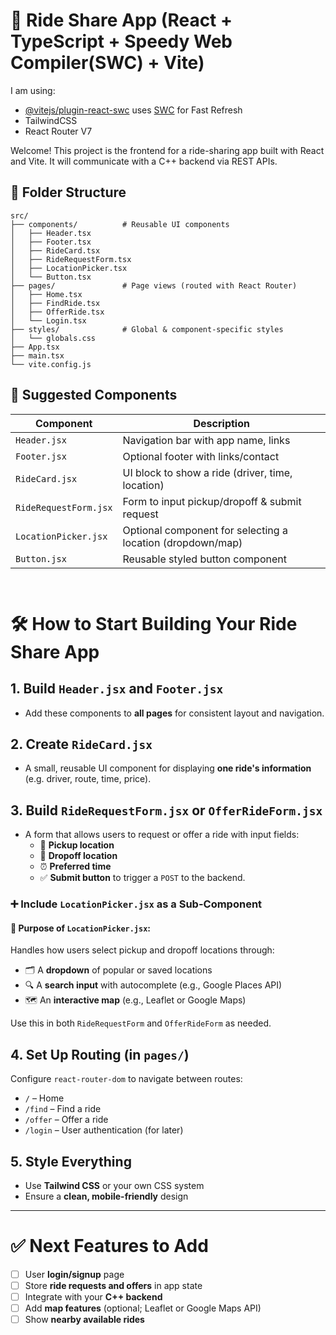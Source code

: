 # 🚗 Ride Share App (React + TypeScript + Speedy Web Compiler(SWC) + Vite)

I am using:

- [@vitejs/plugin-react-swc](https://github.com/vitejs/vite-plugin-react/blob/main/packages/plugin-react-swc) uses [SWC](https://swc.rs/) for Fast Refresh
- TailwindCSS
- React Router V7

Welcome! This project is the frontend for a ride-sharing app built with React and Vite. It will communicate with a C++ backend via REST APIs.

## 📁 Folder Structure

```
src/
├── components/          # Reusable UI components
│   ├── Header.tsx
│   ├── Footer.tsx
│   ├── RideCard.tsx
│   ├── RideRequestForm.tsx
│   ├── LocationPicker.tsx
│   └── Button.tsx
├── pages/               # Page views (routed with React Router)
│   ├── Home.tsx
│   ├── FindRide.tsx
│   ├── OfferRide.tsx
│   └── Login.tsx
├── styles/              # Global & component-specific styles
│   └── globals.css
├── App.tsx
├── main.tsx
└── vite.config.js
```

## 🧩 Suggested Components

| Component | Description |
|----------|-------------|
| `Header.jsx` | Navigation bar with app name, links |
| `Footer.jsx` | Optional footer with links/contact |
| `RideCard.jsx` | UI block to show a ride (driver, time, location) |
| `RideRequestForm.jsx` | Form to input pickup/dropoff & submit request |
| `LocationPicker.jsx` | Optional component for selecting a location (dropdown/map) |
| `Button.jsx` | Reusable styled button component |

``` ```


# 🛠️ How to Start Building Your Ride Share App

## 1. Build `Header.jsx` and `Footer.jsx`

- Add these components to **all pages** for consistent layout and navigation.

## 2. Create `RideCard.jsx`

- A small, reusable UI component for displaying **one ride's information** (e.g. driver, route, time, price).

## 3. Build `RideRequestForm.jsx` or `OfferRideForm.jsx`

- A form that allows users to request or offer a ride with input fields:
  - 📍 **Pickup location**
  - 🏁 **Dropoff location**
  - ⏰ **Preferred time**
  - ✅ **Submit button** to trigger a `POST` to the backend.

### ➕ Include `LocationPicker.jsx` as a Sub-Component

#### 🎯 Purpose of `LocationPicker.jsx`:
Handles how users select pickup and dropoff locations through:

- 🗂️ A **dropdown** of popular or saved locations  
- 🔍 A **search input** with autocomplete (e.g., Google Places API)  
- 🗺️ An **interactive map** (e.g., Leaflet or Google Maps)

Use this in both `RideRequestForm` and `OfferRideForm` as needed.

## 4. Set Up Routing (in `pages/`)

Configure `react-router-dom` to navigate between routes:

- `/` – Home  
- `/find` – Find a ride  
- `/offer` – Offer a ride  
- `/login` – User authentication (for later)

## 5. Style Everything

- Use **Tailwind CSS** or your own CSS system  
- Ensure a **clean, mobile-friendly** design

---

# ✅ Next Features to Add

- [ ] User **login/signup** page  
- [ ] Store **ride requests and offers** in app state  
- [ ] Integrate with your **C++ backend**  
- [ ] Add **map features** (optional; Leaflet or Google Maps API)  
- [ ] Show **nearby available rides**

